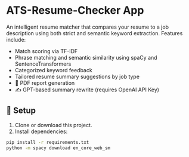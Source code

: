 # ATS-Resume-Checker App

An intelligent resume matcher that compares your resume to a job description using both strict and semantic keyword extraction. Features include:

- Match scoring via TF-IDF
- Phrase matching and semantic similarity using spaCy and SentenceTransformers
- Categorized keyword feedback
- Tailored resume summary suggestions by job type
- 📄 PDF report generation
- ✍️ GPT-based summary rewrite (requires OpenAI API Key)

## 🚀 Setup

1. Clone or download this project.
2. Install dependencies:

```bash
pip install -r requirements.txt
python -m spacy download en_core_web_sm
